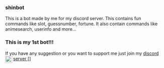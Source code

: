 ### shinbot
This is a bot made by me for my discord server. This contains fun commands like slot, guessnumber, fortune.
It also contain commands like animesearch, userinfo and more...

### This is my 1st bot!!!
If you have any suggestion or you want to support me just join my 
[discord server ](https://discord.gg/E8R2DXY) 
[<img align="left" alt="Discord" width="22px" src="https://www.freepnglogos.com/uploads/discord-logo-png/discord-logo-logodownload-download-logotipos-1.png" />]
